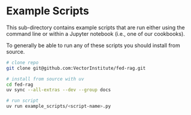 # Example Scripts

This sub-directory contains example scripts that are run either using the command
line or within a Jupyter notebook (i.e., one of our cookbooks).

To generally be able to run any of these scripts you should install from source.

```sh
# clone repo
git clone git@github.com:VectorInstitute/fed-rag.git

# install from source with uv
cd fed-rag
uv sync --all-extras --dev --group docs

# run script
uv run example_scripts/<script-name>.py
```
